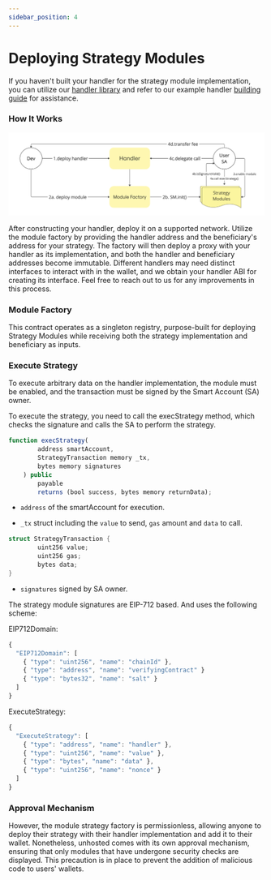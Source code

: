 ```yaml
---
sidebar_position: 4
---
```


# Deploying Strategy Modules

If you haven't built your handler for the strategy module implementation, you can utilize our [handler library](./Handlers) and  refer to our example handler [building guide](./HandlerGuide) for assistance.

### How It Works

![SMDiagram](./img/SMDiagram.jpg)

After constructing your handler, deploy it on a supported network. Utilize the module factory by providing the handler address and the beneficiary's address for your strategy. The factory will then deploy a proxy with your handler as its implementation, and both the handler and beneficiary addresses become immutable. Different handlers may need distinct interfaces to interact with in the wallet, and we obtain your handler ABI for creating its interface. Feel free to reach out to us for any improvements in this process.

### Module Factory

This contract operates as a singleton registry, purpose-built for deploying Strategy Modules while receiving both the strategy implementation and beneficiary as inputs.

### Execute Strategy

To execute arbitrary data on the handler implementation, the module must be enabled, and the transaction must be signed by the Smart Account (SA) owner.

To execute the strategy, you need to call the execStrategy method, which checks the signature and calls the SA to perform the strategy.

```js
function execStrategy(
        address smartAccount,
        StrategyTransaction memory _tx,
        bytes memory signatures
    ) public
        payable
        returns (bool success, bytes memory returnData);
```

- `address` of the smartAccount for execution.

- `_tx` struct including the `value` to send, `gas` amount and `data` to call.

```objectivec
struct StrategyTransaction {
        uint256 value;
        uint256 gas;
        bytes data;
}
```

- `signatures` signed by SA owner.

The strategy module signatures are EIP-712 based. And uses the following scheme:

EIP712Domain:

```js
{
  "EIP712Domain": [
    { "type": "uint256", "name": "chainId" },
    { "type": "address", "name": "verifyingContract" }
    { "type": "bytes32", "name": "salt" }
  ]
}
```

ExecuteStrategy:

```js
{
  "ExecuteStrategy": [
    { "type": "address", "name": "handler" },
    { "type": "uint256", "name": "value" },
    { "type": "bytes", "name": "data" },
    { "type": "uint256", "name": "nonce" }
  ]
}
```

### Approval Mechanism

However, the module strategy factory is permissionless, allowing anyone to deploy their strategy with their handler implementation and add it to their wallet. Nonetheless, unhosted comes with its own approval mechanism, ensuring that only modules that have undergone security checks are displayed. This precaution is in place to prevent the addition of malicious code to users' wallets.
